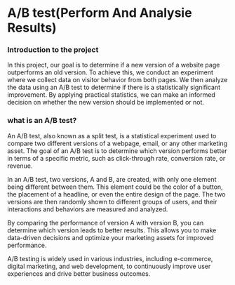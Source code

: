 # A/B test(Perform And Analysie Results)

### Introduction to the project
In this project, our goal is to determine if a new version of a website page outperforms an old version. To achieve this, we conduct an experiment where we collect data on visitor behavior from both pages. We then analyze the data using an A/B test to determine if there is a statistically significant improvement. By applying practical statistics, we can make an informed decision on whether the new version should be implemented or not.

### what is an A/B test?
An A/B test, also known as a split test, is a statistical experiment used to compare two different versions of a webpage, email, or any other marketing asset. The goal of an A/B test is to determine which version performs better in terms of a specific metric, such as click-through rate, conversion rate, or revenue.

In an A/B test, two versions, A and B, are created, with only one element being different between them. This element could be the color of a button, the placement of a headline, or even the entire design of the page. The two versions are then randomly shown to different groups of users, and their interactions and behaviors are measured and analyzed.

By comparing the performance of version A with version B, you can determine which version leads to better results. This allows you to make data-driven decisions and optimize your marketing assets for improved performance.

A/B testing is widely used in various industries, including e-commerce, digital marketing, and web development, to continuously improve user experiences and drive better business outcomes.



